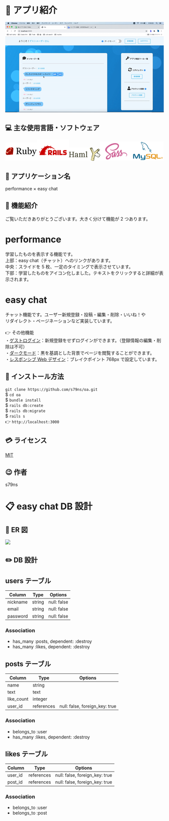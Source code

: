 # :pushpin: アプリ紹介

<img src="https://github.com/s79ns/oa/blob/master/app/assets/images/readme%E7%B4%B9%E4%BB%8B.gif">

## :computer: 主な使用言語・ソフトウェア

<img src="https://github.com/s79ns/oa/blob/master/app/assets/images/ruby-logo.png" width="20%"><img src="https://github.com/s79ns/oa/blob/master/app/assets/images/rails_logo.png" width="20%"><img src="https://github.com/s79ns/oa/blob/master/app/assets/images/haml.png" width="20%"><img src="https://github.com/s79ns/oa/blob/master/app/assets/images/sass.png" width="20%"><img src="https://github.com/s79ns/oa/blob/master/app/assets/images/mysql.png" width="20%">

## :speech_balloon: アプリケーション名

performance × easy chat

## :eyes: 機能紹介

ご覧いただきありがとうございます。大きく分けて機能が 2 つあります。

# performance<br>

学習したものを表示する機能です。<br>
上部：easy chat（チャット）へのリンクがあります。<br>
中央：スライドを 5 枚、一定のタイミングで表示させています。<br>
下部：学習したものをアイコン化しました。テキストをクリックすると詳細が表示されます。<br>

# easy chat<br>

チャット機能です。ユーザー新規登録・投稿・編集・削除・いいね！や<br>
リダイレクト・ページネーションなど実装しています。<br>
<br>👉 その他機能<br>
・[ゲストログイン](https://github.com/s79ns/oa/blob/master/app/assets/images/%E3%82%B2%E3%82%B9%E3%83%88%E3%83%AD%E3%82%B0%E3%82%A4%E3%83%B3%E7%B4%B9%E4%BB%8B.gif "ゲストログイン")：新規登録をせずログインができます。（登録情報の編集・削除は不可）<br>
・[ダークモード](https://github.com/s79ns/oa/blob/master/app/assets/images/%E3%83%80%E3%83%BC%E3%82%AF%E3%83%A2%E3%83%BC%E3%83%89%E7%B4%B9%E4%BB%8B.gif "ダークモード")：黒を基調とした背景でページを閲覧することができます。<br>
・[レスポンシブ Web デザイン](https://github.com/s79ns/oa/blob/master/app/assets/images/%E3%83%AC%E3%82%B9%E3%83%9D%E3%83%B3%E3%82%B7%E3%83%96%E3%82%A6%E3%82%A7%E3%83%96%E3%83%87%E3%82%B6%E3%82%A4%E3%83%B3%E7%B4%B9%E4%BB%8B.gif "レスポンシブWebデザイン")：ブレイクポイント 768px で設定しています。

## :memo: インストール方法

`git clone https://github.com/s79ns/oa.git`<br>
\$ `cd oa`<br>
\$ `bundle install`<br>
\$ `rails db:create`<br>
\$ `rails db:migrate`<br>
\$ `rails s`<br>
👉 `http://localhost:3000`

## :credit_card: ライセンス

[MIT](https://raw.githubusercontent.com/s79ns/oa/master/LICENSE "MIT")

## :wink: 作者

s79ns

# :clipboard: easy chat DB 設計

## :paperclip: ER 図

<img src="https://github.com/s79ns/oa/blob/master/app/assets/images/ER%E5%9B%B3.png">

## :pencil2: DB 設計

## users テーブル

| Column   | Type   | Options     |
| -------- | ------ | ----------- |
| nickname | string | null: false |
| email    | string | null: false |
| password | string | null: false |

### Association

- has_many :posts, dependent: :destroy
- has_many :likes, dependent: :destroy

## posts テーブル

| Column     | Type       | Options                        |
| ---------- | ---------- | ------------------------------ |
| name       | string     |                                |
| text       | text       |                                |
| like_count | integer    |                                |
| user_id    | references | null: false, foreign_key: true |

### Association

- belongs_to :user
- has_many :likes, dependent: :destroy

## likes テーブル

| Column  | Type       | Options                        |
| ------- | ---------- | ------------------------------ |
| user_id | references | null: false, foreign_key: true |
| post_id | references | null: false, foreign_key: true |

### Association

- belongs_to :user
- belongs_to :post
